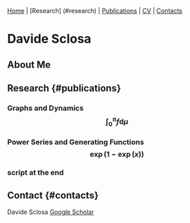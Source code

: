 [Home](#home) | [Research] (#research) | [Publications](#publications) | [CV](#cv) | [Contacts](#contacts)



# Davide Sclosa

## About Me

## Research {#publications}
### Graphs and Dynamics $$\int_0^\pi f \mathrm d \mu$$
### Power Series and Generating Functions $$\exp(1-\exp(x))$$
### script at the end


## Contact {#contacts}
Davide Sclosa
[Google Scholar]([https://www.example.com](https://scholar.google.com/citations?user=B392PEAAAAAJ&hl=en))











<script
  src="https://cdn.mathjax.org/mathjax/latest/MathJax.js?config=TeX-AMS-MML_HTMLorMML"
  type="text/javascript">
</script>




